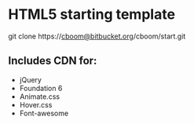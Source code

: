 # HTML5 starting template

git clone https://cboom@bitbucket.org/cboom/start.git

## Includes CDN for:

  - jQuery
  - Foundation 6
  -  Animate.css
  -  Hover.css
  -  Font-awesome

